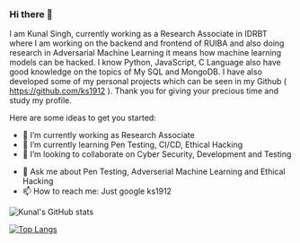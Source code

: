 ### Hi there 👋

I am Kunal Singh, currently working as a Research Associate in IDRBT where I am working on the backend and frontend of RUIBA and also doing research in Adversarial Machine Learning it means how machine learning models can be hacked. I know Python, JavaScript, C Language also have good knowledge on the topics of My SQL and MongoDB. I have also developed some of my personal projects which can be seen in my Github ( https://github.com/ks1912 ). Thank you for giving your precious time and study my profile.

Here are some ideas to get you started:

- 🔭 I’m currently working as Research Associate
- 🌱 I’m currently learning Pen Testing, CI/CD, Ethical Hacking
- 👯 I’m looking to collaborate on Cyber Security, Development and Testing
<!-- - 🤔 I’m looking for help with -->
- 💬 Ask me about Pen Testing, Adverserial Machine Learning and Ethical Hacking
- 📫 How to reach me: Just google ks1912
<!-- - 😄 Pronouns: ...
- ⚡ Fun fact: ... -->

![Kunal's GitHub stats](https://github-readme-stats.vercel.app/api?username=ks1912&theme=dark&show_icons=true)

[![Top Langs](https://github-readme-stats.vercel.app/api/top-langs/?username=ks1912&layout=compact)](https://github.com/ks1912/github-readme-stats)

<!--
**ks1912/ks1912** is a ✨ _special_ ✨ repository because its `README.md` (this file) appears on your GitHub profile.

Here are some ideas to get you started:

- 🔭 I’m currently working on ...
- 🌱 I’m currently learning ...
- 👯 I’m looking to collaborate on ...
- 🤔 I’m looking for help with ...
- 💬 Ask me about ...
- 📫 How to reach me: ...
- 😄 Pronouns: ...
- ⚡ Fun fact: ...
-->
